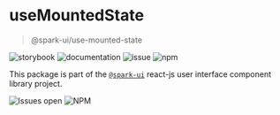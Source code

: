 # useMountedState
> @spark-ui/use-mounted-state

![storybook](https://img.shields.io/badge/storybook-black?logo=storybook&link=https%3A%2F%2Fsparkui.vercel.app%2F%3Fpath%3D%2Fdocs%2Fhooks-usemountedstate--docs)
![documentation](https://img.shields.io/badge/documentation-black?logo=googledocs&link=https%3A%2F%2Fsparkui-adv.vercel.app%2Fdocs%2Fhooks%2Fuse-monted-state)
![issue](https://img.shields.io/badge/report%20a%20bug-black?logo=openbugbounty&logoColor=red&link=https%3A%2F%2Fgithub.com%2Fadevinta%2Fspark%2Fissues%2Fnew%3F%26projects%3D4%26template%3Dbug-report.yml%26assignees%3D%26labels%3Dhook%2Cuse-mounted-state)
![npm](https://img.shields.io/npm/dt/%40spark-ui/use-mounted-state?logo=npm&labelColor=black&link=https%3A%2F%2Fwww.npmjs.com%2Fpackage%2F%40spark-ui%2Fuse-mounted-state)


This package is part of the [`@spark-ui`](https://github.com/adevinta/spark) react-js user interface component library project.

![Issues open](https://img.shields.io/github/issues-search/adevinta/spark?query=is%3Aopen%20label%3Ahook%20label%3Ause-mounted-state&logo=openbugbounty&logoColor=red&label=issues%20open&color=red&link=https%3A%2F%2Fgithub.com%2Fadevinta%2Fspark%2Fissues%3Fq%3Dis%253Aopen%2Blabel%253Ahook%2Blabel%253Ause-mounted-state)
![NPM](https://img.shields.io/npm/l/%40spark-ui%2Fuse-mounted-state)

